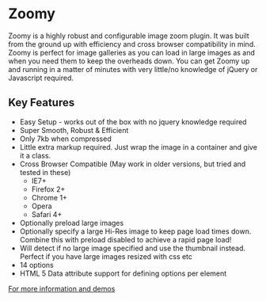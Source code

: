 # Zoomy

Zoomy is a highly robust and configurable image zoom plugin. It was built from the ground up with efficiency and cross browser compatibility in mind. Zoomy is perfect for image galleries as you can load in large images as and when you need them to keep the overheads down. You can get Zoomy up and running in a matter of minutes with very little/no knowledge of jQuery or Javascript required.

## Key Features

<ul>
    <li>Easy Setup - works out of the box with no jquery knowledge required</li>
    <li>Super Smooth, Robust &amp; Efficient</li>
    <li>Only 7kb when compressed</li>
    <li>Little extra markup required. Just wrap the image in a container and give it a class.</li>
    <li>Cross Browser Compatible (May work in older versions, but tried and tested in these)
      <ul>
        <li>IE7+</li>
        <li>Firefox 2+</li>
        <li>Chrome 1+</li>
        <li>Opera</li>
        <li>Safari 4+</li>
      </ul>
    </li>
    <li>Optionally preload large images</li>
    <li>Optionally specify a large Hi-Res image to keep page load times down. Combine this with preload disabled to achieve a rapid page load!</li>
    <li>Will detect if no large image specified and use the thumbnail instead. Perfect if you have large images resized with css etc</li>
    <li>14 options</li>
    <li>HTML 5 Data attribute support for defining options per element</li>
</ul>


<a href="http://www.jameslouiz.com/experiment/zoomy/">For more information and demos</a>